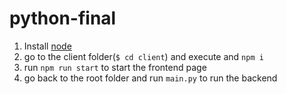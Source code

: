 # python-final

1. Install [node](https://nodejs.org/en/)
2. go to the client folder(`$ cd client`) and execute and `npm i`
3. run `npm run start` to start the frontend page
4. go back to the root folder and run `main.py` to run the backend
